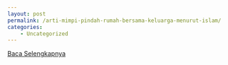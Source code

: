 ```yaml
---
layout: post
permalink: /arti-mimpi-pindah-rumah-bersama-keluarga-menurut-islam/
categories:
    - Uncategorized
---
```


[Baca Selengkapnya](/08)